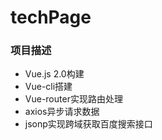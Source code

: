 # techPage

### 项目描述

- Vue.js 2.0构建
- Vue-cli搭建
- Vue-router实现路由处理
- axios异步请求数据
- jsonp实现跨域获取百度搜索接口